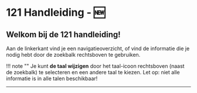 # 121 Handleiding - 🆕

<!-- markdownlint-disable-next-line no-trailing-punctuation -->
## Welkom bij de 121 handleiding!

Aan de linkerkant vind je een navigatieoverzicht, of vind de informatie die je nodig hebt door de zoekbalk rechtsboven te gebruiken.

!!! note ""
  Je kunt **de taal wijzigen** door het taal-icoon rechtsboven (naast de zoekbalk) te selecteren en een andere taal te kiezen.
  Let op: niet alle informatie is in alle talen beschikbaar!

---
